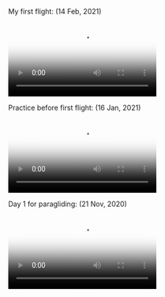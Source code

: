 
My first flight: (14 Feb, 2021)
<p>
  <div class="embed-responsive embed-responsive-16by9">
    <video class="embed-responsive-item" controls poster="first-flight.jpg" style="max-width: 100%">
      <source src="first-flight.mp4" type="video/mp4">
    </video>
  </div>
</p>

Practice before first flight: (16 Jan, 2021)
<p>
  <div class="embed-responsive embed-responsive-16by9">
    <video class="embed-responsive-item" controls poster="practice.jpg" style="max-width: 100%">
      <source src="practice.mp4" type="video/mp4">
    </video>
  </div>
</p>

Day 1 for paragliding: (21 Nov, 2020)
<p>
  <div class="embed-responsive embed-responsive-16by9">
    <video class="embed-responsive-item" controls poster="day1.jpg" style="max-width: 100%">
      <source src="day1.mp4" type="video/mp4">
    </video>
  </div>
</p>
